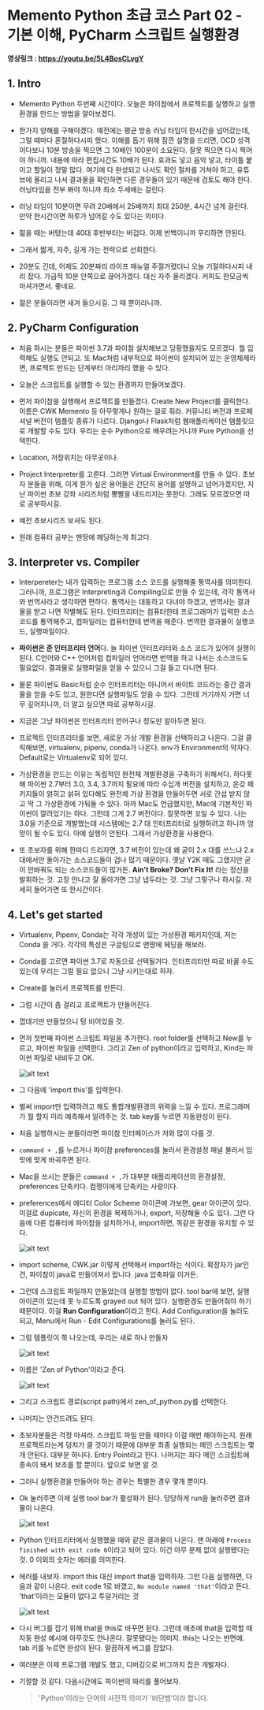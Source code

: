 # Memento Python 초급 코스 Part 02 - 기본 이해, PyCharm 스크립트 실행환경

**영상링크 : https://youtu.be/5L4BosCLvgY**

## 1. Intro

- Memento Python 두번째 시간이다. 오늘은 파이참에서 프로젝트를 실행하고 실행환경을 만드는 방법을 알아보겠다. 

- 한가지 양해를 구해야겠다. 예전에는 평균 방송 러닝 타임이 한시간을 넘어갔는데, 그럴 때마다 혼절하다시피 했다. 이해를 돕기 위해 잠깐 설명을 드리면, OCD 성격이다보니 10분 방송을 찍으면 그 10배인 100분이 소요된다. 잘못 찍으면 다시 찍어야 하니까. 내용에 따라 편집시간도 10배가 된다. 효과도 넣고 음악 넣고, 타이틀 붙이고 할일이 정말 많다. 여기에 다 완성되고 나서도 확인 절차를 거쳐야 하고, 유튜브에 올리고 나서 결과물을 확인하면 다른 경우들이 있기 때문에 검토도 해야 한다. 러닝타임을 전부 봐야 하니까 최소 두세배는 걸린다. 

- 러닝 타임이 10분이면 무려 20배에서 25배까지 최대 250분, 4시간 넘게 걸린다. 만약 한시간이면 하루가 넘어갈 수도 있다는 의미다. 

- 젊을 때는 버텼는데 40대 후반부터는 버겁다. 이제 반백이니까 무리하면 안된다. 

- 그래서 짧게, 자주, 길게 가는 전략으로 선회한다. 

- 20분도 긴데, 어제도 20분짜리 라이프 매뉴얼 주절거렸더니 오늘 기절하다시피 내리 잤다. 가급적 10분 안쪽으로 끊어가겠다. 대신 자주 올리겠다. 커피도 한모금씩 마셔가면서. 좋네요.

- 젊은 분들이라면 새겨 들으시길. 그 때 뿐이라니까.

## 2. PyCharm Configuration

- 처음 하시는 분들은 파이썬 3.7과 파이참 설치해보고 당황했을지도 모르겠다. 뭘 입력해도 실행도 안되고. 또 Mac처럼 내부적으로 파이썬이 설치되어 있는 운영체제라면, 프로젝트 만드는 단계부터 아리까리 했을 수 있다. 

- 오늘은 스크립트를 실행할 수 있는 환경까지 만들어보겠다.

- 먼저 파이참을 실행해서 프로젝트를 만들겠다. Create New Project를 클릭한다. 이름은 CWK Memento 등 아무렇게나 원하는 걸로 줘라. 커뮤니티 버전과 프로페셔널 버전이 템플릿 종류가 다르다. Django나 Flask처럼 웹애플리케이션 템플릿으로 개발할 수도 있다. 우리는 순수 Python으로 배우려는거니까 Pure Python을 선택한다. 

- Location, 저장위치는 아무곳이나. 

- Project Interpreter를 고른다. 그러면 Virtual Environment를 만들 수 있다. 초보자 분들을 위해, 이게 뭔가 싶은 용어들은 간단히 용어를 설명하고 넘어가겠지만, 지난 파이썬 초보 강좌 시리즈처럼 뽕빨을 내드리지는 못한다. 그래도 모르겠으면 따로 공부하시길.

- 예전 초보시리즈 보셔도 된다.

- 원래 컴퓨터 공부는 맨땅에 헤딩하는게 최고다. 

## 3. Interpreter vs. Compiler

- Interpereter는 내가 입력하는 프로그램 소스 코드를 실행해줄 통역사를 의미한다. 그러니까, 프로그램은 Interpreting과 Compiling으로 만들 수 있는데, 각각 통역사와 번역사라고 생각하면 편하다. 통역사는 대동하고 다녀야 하겠고, 번역사는 결과물을 받고 나면 작별해도 된다. 인터프리터는 컴퓨터한테 프로그래머가 입력한 소스 코드를 통역해주고, 컴파일러는 컴퓨터한테 번역을 해준다. 번역한 결과물이 실행코드, 실행파일이다. 

- **파이썬은 준 인터프리터 언어**다. 늘 파이썬 인터프리터와 소스 코드가 있어야 실행이 된다. C언어와 C++ 언어처럼 컴파일러 언어라면 번역을 하고 나서는 소스코드도 필요없다. 결과물로 실행파일을 얻을 수 있으니 그걸 들고 다니면 된다. 

- 물론 파이썬도 Basic처럼 순수 인터프리터는 아니어서 바이트 코드라는 중간 결과물을 얻을 수도 있고, 원한다면 실행파일도 얻을 수 있다. 그런데 거기까지 가면 너무 깊어지니까, 더 알고 싶으면 따로 공부하시길.

- 지금은 그냥 파이썬은 인터프리터 언어구나 정도만 알아두면 된다. 

- 프로젝트 인터프리터를 보면, 새로운 가상 개발 환경을 선택하라고 나온다. 그걸 클릭해보면, virtualenv, pipenv, conda가 나온다. env가 Environment의 약자다. Default로는 Virtualenv로 되어 있다. 

- 가상환경을 만드는 이유는 독립적인 완전체 개발환경을 구축하기 위해서다. 하다못해 파이썬 2.7부터 3.0, 3.4, 3.7까지 필요에 따라 수십개 버전을 설치하고, 온갖 패키지들이 얽히고 섥혀 있다해도 완전체 가상 환경을 만들어두면 서로 간섭 받지 않고 딱 그 가상환경에 가둬둘 수 있다. 아까 Mac도 언급했지만, Mac에 기본적인 파이썬이 깔려있기는 하다. 그런데 그게 2.7 버전이다. 잘못하면 꼬일 수 있다. 나는 3.0을 기준으로 개발했는데 시스템에는 2.7 대 인터프리터로 실행하려고 하니까 엉망이 될 수도 있다. 아예 실행이 안된다. 그래서 가상환경을 사용한다.

- 또 초보자를 위해 한마디 드리자면, 3.7 버전이 있는데 왜 굳이 2.x 대를 쓰느냐 2.x 대에서만 돌아가는 소스코드들이 겁나 많기 때문이다. 옛날 Y2K 때도 그랬지만 굳이 안바꿔도 되는 소스코드들이 많거든. **Ain't Broke? Don't Fix It!** 라는 정신을 발휘하는 것. 고장 안나고 잘 돌아가면 그냥 냅두라는 것. 그냥 그렇구나 하시길. 자세히 들어가면 또 한시간이다.

## 4. Let's get started

- Virtualenv, Pipenv, Conda는 각각 개성이 있는 가상환경 패키지인데, 저는 Conda 쓸 거다. 각각의 특성은 구글링으로 맨땅에 헤딩을 해보라.

- Conda를 고르면 파이썬 3.7로 자동으로 선택될거다. 인터프리터만 따로 바꿀 수도 있는데 우리는 그럴 필요 없으니 그냥 시키는대로 하자. 

- Create를 눌러서 프로젝트를 만든다.

- 그럼 시간이 좀 걸리고 프로젝트가 만들어진다. 

- 껍데기만 만들었으니 텅 비어있을 것. 

- 먼저 첫번째 파이썬 스크립트 파일을 추가한다. root folder를 선택하고 New를 누르고, 파이썬 파일을 선택한다. 그리고 Zen of python이라고 입력하고, Kind는 파이썬 파일로 내비두고 OK.

    ![alt text](images/image-7.png)

- 그 다음에 'import this'를 입력한다.

- 벌써 import만 입력하려고 해도 통합개발환경의 위력을 느낄 수 있다. 프로그래머가 뭘 할지 미리 예측해서 알려주는 것. tab key를 누르면 자동완성이 된다. 

- 처음 실행하시는 분들이라면 파이참 인터페이스가 저와 많이 다를 것.

- `command + ,`를 누르거나 파이참 preferences를 눌러서 환경설정 패널 불러서 입맛에 맞게 바궈주면 된다.

- Mac을 쓰시는 분들은 `command + ,`가 대부분 애플리케이션의 환경설정, preferences 단축키다. 컴쟁이에게 단축키는 사랑이다.

- preferences에서 에디터 Color Scheme 아이콘에 가보면, gear 아이콘이 있다. 이걸로 dupicate, 자신의 환경을 복제하거나, export, 저장해둘 수도 있다. 그런 다음에 다른 컴퓨터에 파이참을 설치하거나, import하면, 똑같은 환경을 유지할 수 있다. 

    ![alt text](images/image-8.png)

- import scheme, CWK.jar 이렇게 선택해서 import하는 식이다. 확장자가 jar인건, 파이참이 java로 만들어져서 랍니다. java 압축파일 이거든.

- 그런데 스크립트 파일까지 만들었는데 실행할 방법이 없다. tool bar에 보면, 실행 아이콘이 있는데 못 누르도록 grayed out 되어 있다. 실행환경도 만들어줘야 하기 때문이다. 이걸 **Run Configuration**이라고 한다. Add Configuration을 눌러도 되고, Menu에서 Run - Edit Configurations를 눌러도 된다. 

- 그럼 템플릿이 쭉 나오는데, 우리는 새로 하나 만들자

    ![alt text](images/image-9.png)

- 이름은 'Zen of Python'이라고 준다.

    ![alt text](images/image-10.png)

- 그리고 스크립트 경로(script path)에서 zen_of_python.py를 선택한다. 

- 나머지는 안건드려도 된다. 

- 초보자분들은 걱정 마셔라. 스크립트 파일 만들 때마다 이걸 매번 해야하는지. 원래 프로젝트라는게 덩치가 클 것이기 때문에 대부분 최종 실행되는 메인 스크립트는 몇개 안된다. 대부분 하나다. Entry Point라고 한다. 나머지는 죄다 메인 스크립트에 종속이 돼서 보조를 할 뿐이다. 앞으로 보면 알 것. 

- 그러니 실행환경을 만들어야 하는 경우는 특별한 경우 몇개 뿐이다. 

- Ok 눌러주면 이제 실행 tool bar가 활성화가 된다. 당당하게 run을 눌러주면 결과물이 나온다. 

    ![alt text](images/image-11.png)

- Python 인터프리터에서 실행했을 때와 같은 결과물이 나온다. 맨 아래에 `Process finished with exit code 0`이라고 되어 있다. 이건 아무 문제 없이 실행됐다는 것. 0 이외의 숫자는 에러를 의미한다. 

- 에러를 내보자. import this 대신 import that을 입력하자. 그런 다음 실행하면, 다음과 같이 나온다. exit code 1로 바꼈고, `No module named 'that'`이라고 뜬다. 'that'이라는 모듈이 없다고 투덜거리는 것

    ![alt text](images/image-12.png)


- 다시 버그를 잡기 위해 that을 this로 바꾸면 된다. 그런데 애초에 that을 입력할 때 자동 완성 예시에 아무것도 안나온다. 잘못됐다는 의미지. this는 나오는 반면에. tab 키를 누르면 완성이 된다. 말끔하게 버그를 잡았다.

- 여러분은 이제 프로그램 개발도 했고, 디버깅으로 버그까지 잡은 개발자다.

- 기절할 것 같다. 다음시간에도 파이썬의 똬리를 풀어보자.

    > 'Python'이라는 단어의 사전적 의미가 '비단뱀'이라 합니다.